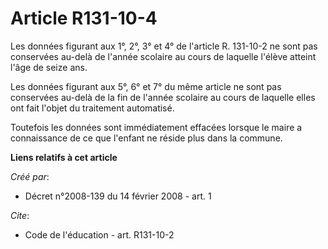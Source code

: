 # Article R131-10-4

Les données figurant aux 1°, 2°, 3° et 4° de l'article R. 131-10-2 ne sont pas conservées au-delà de l'année scolaire au
cours de laquelle l'élève atteint l'âge de seize ans. 

Les données figurant aux 5°, 6° et 7° du même article ne sont pas conservées au-delà de la fin de l'année scolaire au cours
de laquelle elles ont fait l'objet du traitement automatisé. 

Toutefois les données sont immédiatement effacées lorsque le maire a connaissance de ce que l'enfant ne réside plus dans la
commune.

**Liens relatifs à cet article**

_Créé par_:

  - Décret n°2008-139 du 14 février 2008 - art. 1

_Cite_:

  - Code de l'éducation - art. R131-10-2
